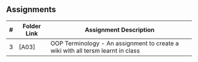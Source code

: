 ## Assignments

|  #  | Folder Link | Assignment Description |
| :-: | ----------- | ---------------------- |
|  3  | [A03]     | OOP Terminology - An assignment to create a wiki with all tersm learnt in class       |
